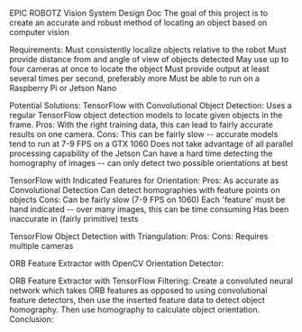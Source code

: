 EPIC ROBOTZ Vision System Design Doc
The goal of this project is to create an accurate and robust method of locating an object based on computer vision

Requirements:
Must consistently localize objects relative to the robot
Must provide distance from and angle of view of objects detected
May use up to four cameras at once to locate the object
Must provide output at least several times per second, preferably more
Must be able to run on a Raspberry Pi or Jetson Nano

Potential Solutions:
TensorFlow with Convolutional Object Detection:
Uses a regular TensorFlow object detection models to locate given objects in the frame.
Pros:
  With the right training data, this can lead to fairly accurate results on one camera.
Cons:
  This can be fairly slow -- accurate models tend to run at 7-9 FPS on a GTX 1060
  Does not take advantage of all parallel processing capability of the Jetson
  Can have a hard time detecting the homography of images -- can only detect two possible orientations at best

TensorFlow with Indicated Features for Orientation:
  Pros:
    As accurate as Convolutional Detection
    Can detect homographies with feature points on objects
  Cons:
    Can be fairly slow (7-9 FPS on 1060)
    Each 'feature' must be hand indicated -- over many images, this can be time consuming
    Has been inaccurate in (fairly primitive) tests

TensorFlow Object Detection with Triangulation:
  Pros:
  Cons:
    Requires multiple cameras

ORB Feature Extractor with OpenCV Orientation Detector:

ORB Feature Extractor with TensorFlow Filtering:
Create a convoluted neural network which takes ORB features as opposed to using convolutional feature detectors, then use the inserted feature data to detect object homography. Then use homography to calculate object orientation.
Conclusion:
